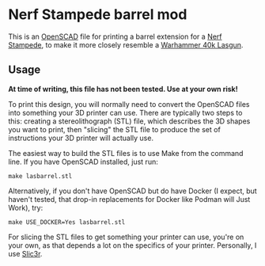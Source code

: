 Nerf Stampede barrel mod
========================

This is an [OpenSCAD] file for printing a barrel extension for a [Nerf Stampede](Stampede), to make it more closely resemble a [Warhammer 40k Lasgun](Lasgun).

Usage
-----

**At time of writing, this file has not been tested.  Use at your own risk!**

To print this design, you will normally need to convert the OpenSCAD files into something your 3D printer can use.  There are typically two steps to this: creating a stereolithograph (STL) file, which describes the 3D shapes you want to print, then "slicing" the STL file to produce the set of instructions your 3D printer will actually use.

The easiest way to build the STL files is to use Make from the command line.  If you have OpenSCAD installed, just run:

    make lasbarrel.stl

Alternatively, if you don't have OpenSCAD but do have Docker (I expect, but haven't tested, that drop-in replacements for Docker like Podman will Just Work), try:

    make USE_DOCKER=Yes lasbarrel.stl

For slicing the STL files to get something your printer can use, you're on your own, as that depends a lot on the specifics of your printer.  Personally, I use [Slic3r].

[OpenSCAD]: http://www.openscad.org/
[Stampede]: https://nerf.fandom.com/wiki/Stampede_ECS
[Lasgun]: https://warhammer40k.fandom.com/wiki/Lasgun
[Slic3r]: https://slic3r.org/
